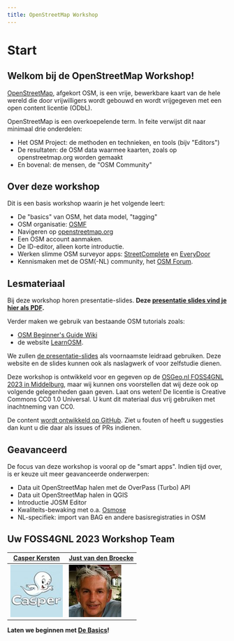 ```yaml
---
title: OpenStreetMap Workshop
---
```

 
# Start

## Welkom bij de OpenStreetMap Workshop!

[OpenStreetMap](https://openstreetmap.org), 
afgekort OSM, is een vrije, bewerkbare kaart van de hele wereld die 
door vrijwilligers wordt gebouwd en wordt vrijgegeven 
met een open content licentie (ODbL).

OpenStreetMap is een overkoepelende term. 
In feite verwijst dit naar minimaal drie onderdelen:

* Het OSM Project: de methoden en technieken, en tools (bijv "Editors")
* De resultaten: de OSM data waarmee kaarten, zoals op openstreetmap.org worden gemaakt
* En bovenal: de mensen, de "OSM Community"

## Over deze workshop

Dit is een basis workshop waarin je het volgende leert: 

* De "basics" van OSM, het data model, "tagging"
* OSM organisatie: [OSMF](https://wiki.osmfoundation.org/wiki/Main_Page)
* Navigeren op [openstreetmap.org](https://openstreetmap.org)
* Een OSM account aanmaken.
* De ID-editor, alleen korte introductie.
* Werken slimme OSM surveyor apps: [StreetComplete](https://streetcomplete.app/?lang=nl) en [EveryDoor](https://every-door.app/)
* Kennismaken met de OSM(-NL) community, het [OSM Forum](https://community.openstreetmap.org/).
 

## Lesmateriaal

Bij deze workshop horen presentatie-slides. 
**Deze [presentatie slides vind je hier als PDF](assets/presentations/osm-workshop-foss4gnl-2023.pdf).**

Verder maken we gebruik van bestaande OSM tutorials zoals:

* [OSM Beginner's Guide Wiki](https://wiki.openstreetmap.org/wiki/Beginners%27_guide)
* de website [LearnOSM](https://learnosm.org/nl_NL/).

We zullen [de presentatie-slides](assets/presentations/osm-workshop-foss4gnl-2023.pdf) als voornaamste leidraad gebruiken. 
Deze website en de slides kunnen ook als naslagwerk of voor zelfstudie dienen.

Deze workshop is ontwikkeld voor en gegeven op de [OSGeo.nl FOSS4GNL 2023 in Middelburg](https://foss4g.nl), maar
wij kunnen ons voorstellen dat wij deze ook op volgende gelegenheden gaan geven. Laat ons weten!
De licentie is Creative Commons  CC0 1.0 Universal. U kunt dit materiaal dus vrij gebruiken met inachtneming van CC0.

De content [wordt ontwikkeld op GitHub](https://github.com/osgeonl/osmws.osgeo.nl). 
Ziet u fouten of heeft u suggesties dan kunt u die daar als issues of PRs indienen.

## Geavanceerd

De focus van deze workshop is vooral op de "smart apps". 
Indien tijd over, is er keuze uit meer geavanceerde onderwerpen:

* Data uit OpenStreetMap halen met de OverPass (Turbo) API
* Data uit OpenStreetMap halen in QGIS
* Introductie JOSM Editor
* Kwaliteits-bewaking met o.a. [Osmose](https://wiki.openstreetmap.org/wiki/Osmose)
* NL-specifiek: import van BAG en andere basisregistraties in OSM

## Uw FOSS4GNL 2023 Workshop Team

|[Casper Kersten](https://www.hdyc.neis-one.org/?Friendly_Ghost)| [Just van den Broecke](https://www.openstreetmap.org/user/justb)  |
|---|---|
|![A](assets/images/casper_kersten.jpg) | ![B](assets/images/just_broecke.jpg)  |


**Laten we beginnen met [De Basics](intro.md)!**
